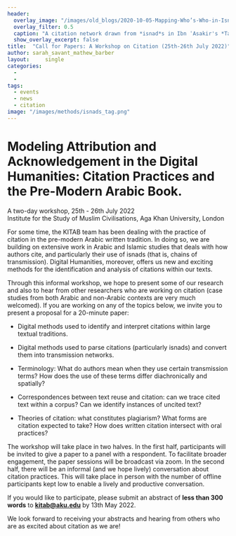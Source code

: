 ```yaml
---
header:
  overlay_image: "/images/old_blogs/2020-10-05-Mapping-Who’s-Who-in-Isnads-–-First-Steps/media/image2.png"
  overlay_filter: 0.5
  caption: "A citation network drawn from *isnad*s in Ibn ʿAsakir's *Taʾrikh Madinat Dimashq*. [Click here to learn more](https://kitab-project.org/Mapping-Who-s-Who-in-Isnads-First-Steps/)." 
  show_overlay_excerpt: false  
title:	"Call for Papers: A Workshop on Citation (25th-26th July 2022)"		
author: sarah_savant_mathew_barber
layout:		single
categories:
  - 
  - 
tags:
  - events
  - news
  - citation
image: "/images/methods/isnads_tag.png"
---
```


# Modeling Attribution and Acknowledgement in the Digital Humanities: Citation Practices and the Pre-Modern Arabic Book.
A two-day workshop, 25th - 26th July 2022\
Institute for the Study of Muslim Civilisations, Aga Khan University, London


For some time, the KITAB team has been dealing with the practice of citation in the pre-modern Arabic written tradition. In doing so, we are building on extensive work in Arabic and Islamic studies that deals with how authors cite, and particularly their use of isnads (that is, chains of transmission). Digital Humanities, moreover, offers us new and exciting methods for the identification and analysis of citations within our texts.

Through this informal workshop, we hope to present some of our research and also to hear from other researchers who are working on citation (case studies from both Arabic and non-Arabic contexts are very much welcomed). If you are working on any of the topics below, we invite you to present a proposal for a 20-minute paper:

-   Digital methods used to identify and interpret citations within large textual traditions.

-   Digital methods used to parse citations (particularly isnads) and convert them into transmission networks.

-   Terminology: What do authors mean when they use certain transmission terms? How does the use of these terms differ diachronically and spatially?

-   Correspondences between text reuse and citation: can we trace cited text within a corpus? Can we identify instances of uncited text?

-   Theories of citation: what constitutes plagiarism? What forms are citation expected to take? How does written citation intersect with oral practices?

The workshop will take place in two halves. In the first half, participants will be invited to give a paper to a panel with a respondent. To facilitate broader engagement, the paper sessions will be broadcast via zoom. In the second half, there will be an informal (and we hope lively) conversation about citation practices. This will take place in person with the number of offline participants kept low to enable a lively and productive conversation.

If you would like to participate, please submit an abstract of **less than 300 words** to **[kitab@aku.edu](mailto:kitab@aku.edu)** by 13th May 2022.

We look forward to receiving your abstracts and hearing from others who are as excited about citation as we are!
